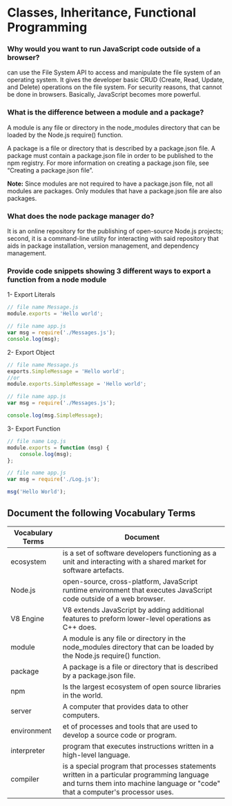 # Classes, Inheritance, Functional Programming


### Why would you want to run JavaScript code outside of a browser?
can use the File System API to access and manipulate the file system of an operating system. It gives the developer basic CRUD (Create, Read, Update, and Delete) operations on the file system. For security reasons, that cannot be done in browsers. Basically, JavaScript becomes more powerful.

### What is the difference between a module and a package?
A module is any file or directory in the node_modules directory that can be loaded by the Node.js require() function.

A package is a file or directory that is described by a package.json file. A package must contain a package.json file in order to be published to the npm registry. For more information on creating a package.json file, see “Creating a package.json file”.

**Note:** Since modules are not required to have a package.json file, not all modules are packages. Only modules that have a package.json file are also packages.


### What does the node package manager do?

 It is an online repository for the publishing of open-source Node.js projects; second, it is a command-line utility for interacting with said repository that aids in package installation, version management, and dependency management.

### Provide code snippets showing 3 different ways to export a function from a node module

1- Export Literals

```js
// file name Message.js
module.exports = 'Hello world';
```

```js
// file name app.js
var msg = require('./Messages.js');
console.log(msg);
```


2- Export Object

```js
// file name Message.js
exports.SimpleMessage = 'Hello world';
//or
module.exports.SimpleMessage = 'Hello world';
```

```js
// file name app.js
var msg = require('./Messages.js');

console.log(msg.SimpleMessage);
```


3- Export Function

```js
// file name Log.js
module.exports = function (msg) { 
    console.log(msg);
};
```

```js
// file name app.js
var msg = require('./Log.js');

msg('Hello World');
```

## Document the following Vocabulary Terms
Vocabulary Terms | Document 
--- | ---
ecosystem | is a set of software developers functioning as a unit and interacting with a shared market for software artefacts.
Node.js | open-source, cross-platform, JavaScript runtime environment that executes JavaScript code outside of a web browser.
V8 Engine | V8 extends JavaScript by adding additional features to preform lower-level operations as C++ does.
module | A module is any file or directory in the node_modules directory that can be loaded by the Node.js require() function.
package | A package is a file or directory that is described by a package.json file.
npm |  Is the largest ecosystem of open source libraries in the world.
server | A computer that provides data to other computers.
environment | et of processes and tools that are used to develop a source code or program.
interpreter | program that executes instructions written in a high-level language.
compiler | is a special program that processes statements written in a particular programming language and turns them into machine language or "code" that a computer's processor uses.